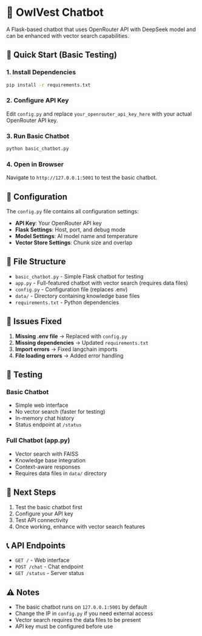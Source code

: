 # 🦉 OwlVest Chatbot

A Flask-based chatbot that uses OpenRouter API with DeepSeek model and can be enhanced with vector search capabilities.

## 🚀 Quick Start (Basic Testing)

### 1. Install Dependencies
```bash
pip install -r requirements.txt
```

### 2. Configure API Key
Edit `config.py` and replace `your_openrouter_api_key_here` with your actual OpenRouter API key.

### 3. Run Basic Chatbot
```bash
python basic_chatbot.py
```

### 4. Open in Browser
Navigate to `http://127.0.0.1:5001` to test the basic chatbot.

## 🔧 Configuration

The `config.py` file contains all configuration settings:
- **API Key**: Your OpenRouter API key
- **Flask Settings**: Host, port, and debug mode
- **Model Settings**: AI model name and temperature
- **Vector Store Settings**: Chunk size and overlap

## 📁 File Structure

- `basic_chatbot.py` - Simple Flask chatbot for testing
- `app.py` - Full-featured chatbot with vector search (requires data files)
- `config.py` - Configuration file (replaces .env)
- `data/` - Directory containing knowledge base files
- `requirements.txt` - Python dependencies

## 🐛 Issues Fixed

1. **Missing .env file** → Replaced with `config.py`
2. **Missing dependencies** → Updated `requirements.txt`
3. **Import errors** → Fixed langchain imports
4. **File loading errors** → Added error handling

## 🧪 Testing

### Basic Chatbot
- Simple web interface
- No vector search (faster for testing)
- In-memory chat history
- Status endpoint at `/status`

### Full Chatbot (app.py)
- Vector search with FAISS
- Knowledge base integration
- Context-aware responses
- Requires data files in `data/` directory

## 🔄 Next Steps

1. Test the basic chatbot first
2. Configure your API key
3. Test API connectivity
4. Once working, enhance with vector search features

## 📞 API Endpoints

- `GET /` - Web interface
- `POST /chat` - Chat endpoint
- `GET /status` - Server status

## ⚠️ Notes

- The basic chatbot runs on `127.0.0.1:5001` by default
- Change the IP in `config.py` if you need external access
- Vector search requires the data files to be present
- API key must be configured before use
